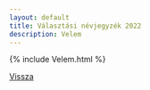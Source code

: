 ```yaml
---
layout: default
title: Választási névjegyzék 2022
description: Velem
---
```


{% include Velem.html %}

[Vissza](./)